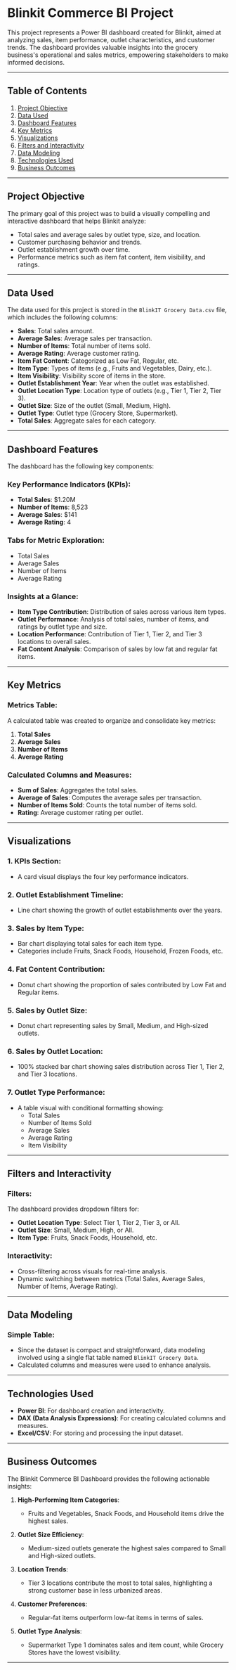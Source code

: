 # Blinkit Commerce BI Project

This project represents a Power BI dashboard created for Blinkit, aimed at analyzing sales, item performance, outlet characteristics, and customer trends. The dashboard provides valuable insights into the grocery business's operational and sales metrics, empowering stakeholders to make informed decisions.

---

## Table of Contents
1. [Project Objective](#project-objective)
2. [Data Used](#data-used)
3. [Dashboard Features](#dashboard-features)
4. [Key Metrics](#key-metrics)
5. [Visualizations](#visualizations)
6. [Filters and Interactivity](#filters-and-interactivity)
7. [Data Modeling](#data-modeling)
8. [Technologies Used](#technologies-used)
9. [Business Outcomes](#business-outcomes)

---

## Project Objective
The primary goal of this project was to build a visually compelling and interactive dashboard that helps Blinkit analyze:
- Total sales and average sales by outlet type, size, and location.
- Customer purchasing behavior and trends.
- Outlet establishment growth over time.
- Performance metrics such as item fat content, item visibility, and ratings.

---

## Data Used
The data used for this project is stored in the `BlinkIT Grocery Data.csv` file, which includes the following columns:
- **Sales**: Total sales amount.
- **Average Sales**: Average sales per transaction.
- **Number of Items**: Total number of items sold.
- **Average Rating**: Average customer rating.
- **Item Fat Content**: Categorized as Low Fat, Regular, etc.
- **Item Type**: Types of items (e.g., Fruits and Vegetables, Dairy, etc.).
- **Item Visibility**: Visibility score of items in the store.
- **Outlet Establishment Year**: Year when the outlet was established.
- **Outlet Location Type**: Location type of outlets (e.g., Tier 1, Tier 2, Tier 3).
- **Outlet Size**: Size of the outlet (Small, Medium, High).
- **Outlet Type**: Outlet type (Grocery Store, Supermarket).
- **Total Sales**: Aggregate sales for each category.

---

## Dashboard Features
The dashboard has the following key components:

### Key Performance Indicators (KPIs):
- **Total Sales**: $1.20M
- **Number of Items**: 8,523
- **Average Sales**: $141
- **Average Rating**: 4

### Tabs for Metric Exploration:
- Total Sales
- Average Sales
- Number of Items
- Average Rating

### Insights at a Glance:
- **Item Type Contribution**: Distribution of sales across various item types.
- **Outlet Performance**: Analysis of total sales, number of items, and ratings by outlet type and size.
- **Location Performance**: Contribution of Tier 1, Tier 2, and Tier 3 locations to overall sales.
- **Fat Content Analysis**: Comparison of sales by low fat and regular fat items.

---

## Key Metrics
### Metrics Table:
A calculated table was created to organize and consolidate key metrics:
1. **Total Sales**
2. **Average Sales**
3. **Number of Items**
4. **Average Rating**

### Calculated Columns and Measures:
- **Sum of Sales**: Aggregates the total sales.
- **Average of Sales**: Computes the average sales per transaction.
- **Number of Items Sold**: Counts the total number of items sold.
- **Rating**: Average customer rating per outlet.

---

## Visualizations
### 1. **KPIs Section**:
- A card visual displays the four key performance indicators.

### 2. **Outlet Establishment Timeline**:
- Line chart showing the growth of outlet establishments over the years.

### 3. **Sales by Item Type**:
- Bar chart displaying total sales for each item type.
- Categories include Fruits, Snack Foods, Household, Frozen Foods, etc.

### 4. **Fat Content Contribution**:
- Donut chart showing the proportion of sales contributed by Low Fat and Regular items.

### 5. **Sales by Outlet Size**:
- Donut chart representing sales by Small, Medium, and High-sized outlets.

### 6. **Sales by Outlet Location**:
- 100% stacked bar chart showing sales distribution across Tier 1, Tier 2, and Tier 3 locations.

### 7. **Outlet Type Performance**:
- A table visual with conditional formatting showing:
  - Total Sales
  - Number of Items Sold
  - Average Sales
  - Average Rating
  - Item Visibility

---

## Filters and Interactivity
### Filters:
The dashboard provides dropdown filters for:
- **Outlet Location Type**: Select Tier 1, Tier 2, Tier 3, or All.
- **Outlet Size**: Small, Medium, High, or All.
- **Item Type**: Fruits, Snack Foods, Household, etc.

### Interactivity:
- Cross-filtering across visuals for real-time analysis.
- Dynamic switching between metrics (Total Sales, Average Sales, Number of Items, Average Rating).

---

## Data Modeling
### Simple Table:
- Since the dataset is compact and straightforward, data modeling involved using a single flat table named `BlinkIT Grocery Data`.
- Calculated columns and measures were used to enhance analysis.

---

## Technologies Used
- **Power BI**: For dashboard creation and interactivity.
- **DAX (Data Analysis Expressions)**: For creating calculated columns and measures.
- **Excel/CSV**: For storing and processing the input dataset.

---

## Business Outcomes
The Blinkit Commerce BI Dashboard provides the following actionable insights:
1. **High-Performing Item Categories**:
   - Fruits and Vegetables, Snack Foods, and Household items drive the highest sales.

2. **Outlet Size Efficiency**:
   - Medium-sized outlets generate the highest sales compared to Small and High-sized outlets.

3. **Location Trends**:
   - Tier 3 locations contribute the most to total sales, highlighting a strong customer base in less urbanized areas.

4. **Customer Preferences**:
   - Regular-fat items outperform low-fat items in terms of sales.

5. **Outlet Type Analysis**:
   - Supermarket Type 1 dominates sales and item count, while Grocery Stores have the lowest visibility.

---




